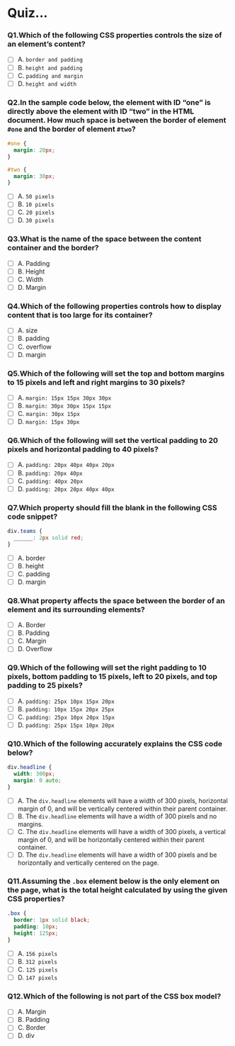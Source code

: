 # Quiz...

### Q1.Which of the following CSS properties controls the size of an element’s content?

- [ ] A. `border and padding`
- [ ] B. `height and padding`
- [ ] C. `padding and margin`
- [ ] D. `height and width`

### Q2.In the sample code below, the element with ID “one” is directly above the element with ID “two” in the HTML document. How much space is between the border of element `#one` and the border of element `#two`?

```css
#one {
  margin: 20px;
}

#two {
  margin: 30px;
}
```

- [ ] A. `50 pixels`
- [ ] B. `10 pixels`
- [ ] C. `20 pixels`
- [ ] D. `30 pixels`

### Q3.What is the name of the space between the content container and the border?

- [ ] A. Padding
- [ ] B. Height
- [ ] C. Width
- [ ] D. Margin

### Q4.Which of the following properties controls how to display content that is too large for its container?

- [ ] A. size
- [ ] B. padding
- [ ] C. overflow
- [ ] D. margin

### Q5.Which of the following will set the top and bottom margins to 15 pixels and left and right margins to 30 pixels?

- [ ] A. `margin: 15px 15px 30px 30px`
- [ ] B. `margin: 30px 30px 15px 15px`
- [ ] C. `margin: 30px 15px`
- [ ] D. `margin: 15px 30px`

### Q6.Which of the following will set the vertical padding to 20 pixels and horizontal padding to 40 pixels?

- [ ] A. `padding: 20px 40px 40px 20px`
- [ ] B. `padding: 20px 40px`
- [ ] C. `padding: 40px 20px`
- [ ] D. `padding: 20px 20px 40px 40px`

### Q7.Which property should fill the blank in the following CSS code snippet?

```css
div.teams {
  ______: 2px solid red;
}
```

- [ ] A. border
- [ ] B. height
- [ ] C. padding
- [ ] D. margin

### Q8.What property affects the space between the border of an element and its surrounding elements?

- [ ] A. Border
- [ ] B. Padding
- [ ] C. Margin
- [ ] D. Overflow

### Q9.Which of the following will set the right padding to 10 pixels, bottom padding to 15 pixels, left to 20 pixels, and top padding to 25 pixels?

- [ ] A. `padding: 25px 10px 15px 20px`
- [ ] B. `padding: 10px 15px 20px 25px`
- [ ] C. `padding: 25px 10px 20px 15px`
- [ ] D. `padding: 25px 15px 10px 20px`

### Q10.Which of the following accurately explains the CSS code below?

```css
div.headline {
  width: 300px;
  margin: 0 auto;
}
```

- [ ] A. The `div.headline` elements will have a width of 300 pixels, horizontal margin of 0, and will be vertically centered within their parent container.
- [ ] B. The `div.headline` elements will have a width of 300 pixels and no margins.
- [ ] C. The `div.headline` elements will have a width of 300 pixels, a vertical margin of 0, and will be horizontally centered within their parent container.
- [ ] D. The `div.headline` elements will have a width of 300 pixels and be horizontally and vertically centered on the page.

### Q11.Assuming the `.box` element below is the only element on the page, what is the total height calculated by using the given CSS properties?

```css
.box {
  border: 1px solid black;
  padding: 10px;
  height: 125px;
}
```

- [ ] A. `156 pixels`
- [ ] B. `312 pixels`
- [ ] C. `125 pixels`
- [ ] D. `147 pixels`

### Q12.Which of the following is not part of the CSS box model?

- [ ] A. Margin
- [ ] B. Padding
- [ ] C. Border
- [ ] D. div
